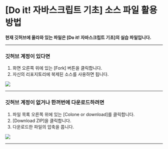 # [Do it! 자바스크립트 기초] 소스 파일 활용 방법

**현재 깃허브에 올라와 있는 파일은 [Do it! 자바스크립트 기초]의 실습 파일입니다.** 

-----------------------------------------------


### 깃허브 계정이 있다면
1. 화면 오른쪽 위에 있는 [Fork] 버튼을 클릭합니다.
2. 자신의 리포지토리에 복제된 소스를 사용하면 됩니다.

![](https://github.com/kyrieko/webd/raw/master/img/git-fork.png)

----------------------------------------------

### 깃허브 계정이 없거나 한꺼번에 다운로드하려면
1. 파일 목록 오른쪽 위에 있는 [Colone or download]를 클릭합니다.
2. [Download ZIP]을 클릭합니다.
3. 다운로드한 파일의 압축을 풉니다.

![](https://github.com/kyrieko/webd/raw/master/img/git-download.png)

----------------------------------------------

